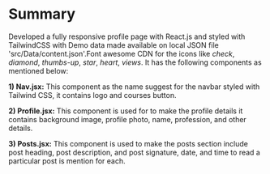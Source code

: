 # Summary

Developed a fully responsive profile page with React.js and styled with TailwindCSS with Demo data made available on local JSON file 'src/Data/content.json'.Font awesome CDN for the icons like *check*, *diamond*, *thumbs-up*, *star*, *heart*, *views*. It has the following components as mentioned below:  

  
**1) Nav.jsx:** This component as the name suggest for the navbar styled with Tailwind CSS, it contains logo and courses button.  
  
**2) Profile.jsx:** This component is used for to make the profile details it contains background image, profile photo, name, profession, and other details.  
  
**3) Posts.jsx:** This component is used to make the posts section include post heading, post description, and post signature, date, and time to read a particular post is mention for each.
